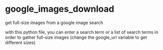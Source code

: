 # google_images_download
get full-size images from a google image search

with this python file, you can enter a search term or a list of search terms in order to gather full-size images 
(change the google_url variable to get different sizes)
